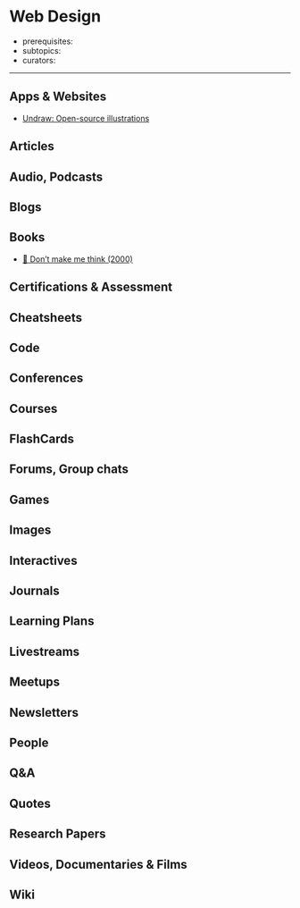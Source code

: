 # Web Design

- prerequisites:
- subtopics:
- curators:

------

## Apps & Websites

- [Undraw: Open-source illustrations](https://undraw.co/illustrations)

## Articles

## Audio, Podcasts

## Blogs

## Books

- [📕 Don’t make me think (2000)](http://www.goodreads.com/book/show/18197267-don-t-make-me-think-revisited)

## Certifications & Assessment

## Cheatsheets

## Code

## Conferences

## Courses

## FlashCards

## Forums, Group chats

## Games

## Images

## Interactives

## Journals

## Learning Plans

## Livestreams

## Meetups

## Newsletters

## People

## Q&A

## Quotes

## Research Papers

## Videos, Documentaries & Films

## Wiki
